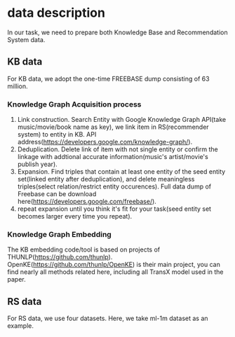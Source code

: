 # data description
In our task, we need to prepare both Knowledge Base and Recommendation System data.

## KB data
For KB data, we adopt the one-time FREEBASE dump consisting of 63 million.
### Knowledge Graph Acquisition process
1. Link construction. Search Entity with Google Knowledge Graph API(take music/movie/book name as key), we link item in RS(recommender system) to entity in KB. API address(https://developers.google.com/knowledge-graph/).
2. Deduplication. Delete link of item with not single entity or confirm the linkage with addtional accurate information(music's artist/movie's publish year).
3. Expansion. Find triples that contain at least one entity of the seed entity set(linked entity after deduplication), and delete meaningless triples(select relation/restrict entity occurences). Full data dump of Freebase can be download here(https://developers.google.com/freebase/).
4. repeat expansion until you think it's fit for your task(seed entity set becomes larger every time you repeat).

### Knowledge Graph Embedding
The KB embedding code/tool is based on projects of THUNLP(https://github.com/thunlp). OpenKE(https://github.com/thunlp/OpenKE) is their main project, you can find nearly all methods related here, including all TransX model used in the paper.

## RS data
For RS data, we use four datasets. Here, we take ml-1m dataset as an example.

